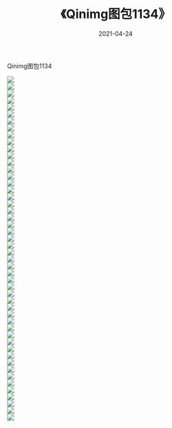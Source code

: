 ﻿---
layout: post
title:  《Qinimg图包1134》
date:   2021-04-24
img: http://imgx.orgx.ga/Qinimg图包/Qinimg图包1134/000.jpg
categories: [美女, 清纯, 唯美]
---

Qinimg图包1134

 ![](http://imgx.orgx.ga/Qinimg图包/Qinimg图包1134/001.jpg) <br>![](http://imgx.orgx.ga/Qinimg图包/Qinimg图包1134/002.jpg) <br>![](http://imgx.orgx.ga/Qinimg图包/Qinimg图包1134/003.jpg) <br>![](http://imgx.orgx.ga/Qinimg图包/Qinimg图包1134/004.jpg) <br>![](http://imgx.orgx.ga/Qinimg图包/Qinimg图包1134/005.jpg) <br>![](http://imgx.orgx.ga/Qinimg图包/Qinimg图包1134/006.jpg) <br>![](http://imgx.orgx.ga/Qinimg图包/Qinimg图包1134/007.jpg) <br>![](http://imgx.orgx.ga/Qinimg图包/Qinimg图包1134/008.jpg) <br>![](http://imgx.orgx.ga/Qinimg图包/Qinimg图包1134/009.jpg) <br>![](http://imgx.orgx.ga/Qinimg图包/Qinimg图包1134/010.jpg) <br>![](http://imgx.orgx.ga/Qinimg图包/Qinimg图包1134/011.jpg) <br>![](http://imgx.orgx.ga/Qinimg图包/Qinimg图包1134/012.jpg) <br>![](http://imgx.orgx.ga/Qinimg图包/Qinimg图包1134/013.jpg) <br>![](http://imgx.orgx.ga/Qinimg图包/Qinimg图包1134/014.jpg) <br>![](http://imgx.orgx.ga/Qinimg图包/Qinimg图包1134/015.jpg) <br>![](http://imgx.orgx.ga/Qinimg图包/Qinimg图包1134/016.jpg) <br>![](http://imgx.orgx.ga/Qinimg图包/Qinimg图包1134/017.jpg) <br>![](http://imgx.orgx.ga/Qinimg图包/Qinimg图包1134/018.jpg) <br>![](http://imgx.orgx.ga/Qinimg图包/Qinimg图包1134/019.jpg) <br>![](http://imgx.orgx.ga/Qinimg图包/Qinimg图包1134/020.jpg) <br>![](http://imgx.orgx.ga/Qinimg图包/Qinimg图包1134/021.jpg) <br>![](http://imgx.orgx.ga/Qinimg图包/Qinimg图包1134/022.jpg) <br>![](http://imgx.orgx.ga/Qinimg图包/Qinimg图包1134/023.jpg) <br>![](http://imgx.orgx.ga/Qinimg图包/Qinimg图包1134/024.jpg) <br>![](http://imgx.orgx.ga/Qinimg图包/Qinimg图包1134/025.jpg) <br>![](http://imgx.orgx.ga/Qinimg图包/Qinimg图包1134/026.jpg) <br>![](http://imgx.orgx.ga/Qinimg图包/Qinimg图包1134/027.jpg) <br>![](http://imgx.orgx.ga/Qinimg图包/Qinimg图包1134/028.jpg) <br>![](http://imgx.orgx.ga/Qinimg图包/Qinimg图包1134/029.jpg) <br>![](http://imgx.orgx.ga/Qinimg图包/Qinimg图包1134/030.jpg) <br>![](http://imgx.orgx.ga/Qinimg图包/Qinimg图包1134/031.jpg) <br>![](http://imgx.orgx.ga/Qinimg图包/Qinimg图包1134/032.jpg) <br>![](http://imgx.orgx.ga/Qinimg图包/Qinimg图包1134/033.jpg) <br>![](http://imgx.orgx.ga/Qinimg图包/Qinimg图包1134/034.jpg) <br>![](http://imgx.orgx.ga/Qinimg图包/Qinimg图包1134/035.jpg) <br>![](http://imgx.orgx.ga/Qinimg图包/Qinimg图包1134/036.jpg) <br>![](http://imgx.orgx.ga/Qinimg图包/Qinimg图包1134/037.jpg) <br>![](http://imgx.orgx.ga/Qinimg图包/Qinimg图包1134/038.jpg) <br>![](http://imgx.orgx.ga/Qinimg图包/Qinimg图包1134/039.jpg) <br>![](http://imgx.orgx.ga/Qinimg图包/Qinimg图包1134/040.jpg) <br>![](http://imgx.orgx.ga/Qinimg图包/Qinimg图包1134/041.jpg) <br>![](http://imgx.orgx.ga/Qinimg图包/Qinimg图包1134/042.jpg) <br>![](http://imgx.orgx.ga/Qinimg图包/Qinimg图包1134/043.jpg) <br>![](http://imgx.orgx.ga/Qinimg图包/Qinimg图包1134/044.jpg) <br>![](http://imgx.orgx.ga/Qinimg图包/Qinimg图包1134/045.jpg) <br>![](http://imgx.orgx.ga/Qinimg图包/Qinimg图包1134/046.jpg) <br>![](http://imgx.orgx.ga/Qinimg图包/Qinimg图包1134/047.jpg) <br>![](http://imgx.orgx.ga/Qinimg图包/Qinimg图包1134/048.jpg) <br>![](http://imgx.orgx.ga/Qinimg图包/Qinimg图包1134/049.jpg) <br>![](http://imgx.orgx.ga/Qinimg图包/Qinimg图包1134/050.jpg) <br>